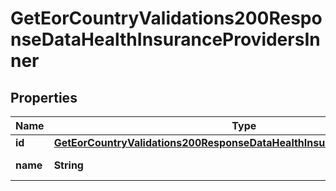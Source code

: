 

# GetEorCountryValidations200ResponseDataHealthInsuranceProvidersInner


## Properties

| Name | Type | Description | Notes |
|------------ | ------------- | ------------- | -------------|
|**id** | [**GetEorCountryValidations200ResponseDataHealthInsuranceProvidersInnerId**](GetEorCountryValidations200ResponseDataHealthInsuranceProvidersInnerId.md) |  |  [optional] |
|**name** | **String** | Provider name. |  [optional] |



